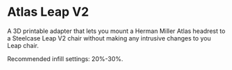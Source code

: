 # Atlas Leap V2
A 3D printable adapter that lets you mount a Herman Miller Atlas headrest to a Steelcase Leap V2 chair without making any intrusive changes to you Leap chair. 
 
Recommended infill settings: 20%-30%.
